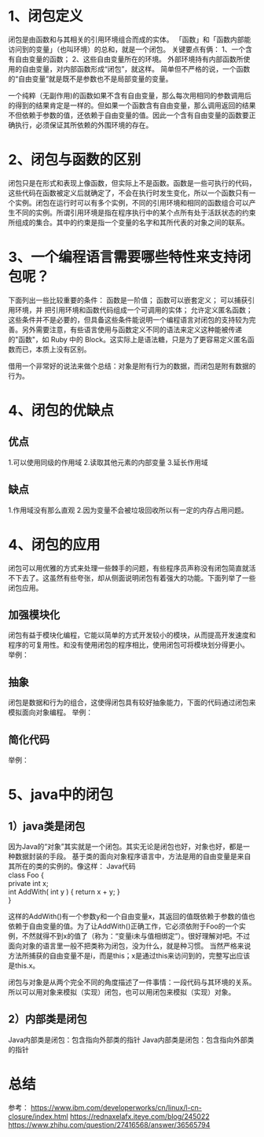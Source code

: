 # 1、闭包定义
闭包是由函数和与其相关的引用环境组合而成的实体。
「函数」和「函数内部能访问到的变量」（也叫环境）的总和，就是一个闭包。
关键要点有俩： 
1、一个含有自由变量的函数； 
2、这些自由变量所在的环境。 
外部环境持有内部函数所使用的自由变量，对内部函数形成“闭包”，就这样。 
简单但不严格的说，一个函数的“自由变量”就是既不是参数也不是局部变量的变量。 

一个纯粹（无副作用)的函数如果不含有自由变量，那么每次用相同的参数调用后的得到的结果肯定是一样的。但如果一个函数含有自由变量，那么调用返回的结果不但依赖于参数的值，还依赖于自由变量的值。因此一个含有自由变量的函数要正确执行，必须保证其所依赖的外围环境的存在。 

# 2、闭包与函数的区别
闭包只是在形式和表现上像函数，但实际上不是函数。函数是一些可执行的代码，这些代码在函数被定义后就确定了，不会在执行时发生变化，所以一个函数只有一个实例。闭包在运行时可以有多个实例，不同的引用环境和相同的函数组合可以产生不同的实例。所谓引用环境是指在程序执行中的某个点所有处于活跃状态的约束所组成的集合。其中的约束是指一个变量的名字和其所代表的对象之间的联系。

# 3、一个编程语言需要哪些特性来支持闭包呢？
下面列出一些比较重要的条件：
函数是一阶值；
函数可以嵌套定义；
可以捕获引用环境，并
把引用环境和函数代码组成一个可调用的实体；
允许定义匿名函数；
这些条件并不是必要的，但具备这些条件能说明一个编程语言对闭包的支持较为完善。另外需要注意，有些语言使用与函数定义不同的语法来定义这种能被传递的"函数"，如 Ruby 中的 Block。这实际上是语法糖，只是为了更容易定义匿名函数而已，本质上没有区别。

借用一个非常好的说法来做个总结：对象是附有行为的数据，而闭包是附有数据的行为。

# 4、闭包的优缺点
## 优点
1.可以使用同级的作用域
2.读取其他元素的内部变量
3.延长作用域

## 缺点
1.作用域没有那么直观
2.因为变量不会被垃圾回收所以有一定的内存占用问题。

# 4、闭包的应用
闭包可以用优雅的方式来处理一些棘手的问题，有些程序员声称没有闭包简直就活不下去了。这虽然有些夸张，却从侧面说明闭包有着强大的功能。下面列举了一些闭包应用。

## 加强模块化
闭包有益于模块化编程，它能以简单的方式开发较小的模块，从而提高开发速度和程序的可复用性。和没有使用闭包的程序相比，使用闭包可将模块划分得更小。
举例：

## 抽象
闭包是数据和行为的组合，这使得闭包具有较好抽象能力，下面的代码通过闭包来模拟面向对象编程。
举例：

## 简化代码

举例：

# 5、java中的闭包
## 1）java类是闭包
因为Java的“对象”其实就是一个闭包。其实无论是闭包也好，对象也好，都是一种数据封装的手段。
基于类的面向对象程序语言中，方法是用的自由变量是来自其所在的类的实例的。像这样： 
Java代码  
class Foo {  
    private int x;  
    int AddWith( int y ) { return x + y; }  
}  

这样的AddWith()有一个参数y和一个自由变量x，其返回的值既依赖于参数的值也依赖于自由变量的值。为了让AddWith()正确工作，它必须依附于Foo的一个实例，不然就得不到x的值了（称为：“变量i未与值相绑定”）。很好理解对吧。不过面向对象的语言里一般不把类称为闭包，没为什么，就是种习惯。 
当然严格来说方法所捕获的自由变量不是i，而是this；x是通过this来访问到的，完整写出应该是this.x。

闭包与对象是从两个完全不同的角度描述了一件事情：一段代码与其环境的关系。
所以可以用对象来模拟（实现）闭包，也可以用闭包来模拟（实现）对象。

## 2）内部类是闭包
Java内部类是闭包：包含指向外部类的指针
Java内部类是闭包：包含指向外部类的指针

# 总结

参考：
https://www.ibm.com/developerworks/cn/linux/l-cn-closure/index.html
https://rednaxelafx.iteye.com/blog/245022
https://www.zhihu.com/question/27416568/answer/36565794
